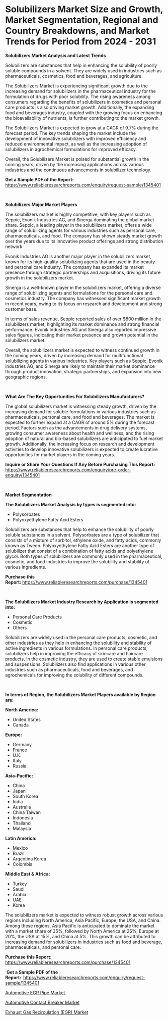 <p><h1>Solubilizers Market Size and Growth, Market Segmentation, Regional and Country Breakdowns, and Market Trends for Period from 2024 -  2031</h1></p><p><strong>Solubilizers Market Analysis and Latest Trends</strong></p>
<p><p>Solubilizers are substances that help in enhancing the solubility of poorly soluble compounds in a solvent. They are widely used in industries such as pharmaceuticals, cosmetics, food and beverages, and agriculture.</p><p>The Solubilizers Market is experiencing significant growth due to the increasing demand for solubilizers in the pharmaceutical industry for the formulation of drugs with poor solubility. The rising awareness among consumers regarding the benefits of solubilizers in cosmetics and personal care products is also driving market growth. Additionally, the expanding food and beverages industry, coupled with the growing focus on enhancing the bioavailability of nutrients, is further contributing to the market growth.</p><p>The Solubilizers Market is expected to grow at a CAGR of 9.7% during the forecast period. The key trends shaping the market include the development of innovative solubilizers with improved efficiency and reduced environmental impact, as well as the increasing adoption of solubilizers in agrochemical formulations for improved efficacy.</p><p>Overall, the Solubilizers Market is poised for substantial growth in the coming years, driven by the increasing applications across various industries and the continuous advancements in solubilizer technology.</p></p>
<p><strong>Get a Sample PDF of the Report:&nbsp;</strong> <a href="https://www.reliableresearchreports.com/enquiry/request-sample/1345401">https://www.reliableresearchreports.com/enquiry/request-sample/1345401</a></p>
<p>&nbsp;</p>
<p><strong>Solubilizers Major Market Players</strong></p>
<p><p>The solubilizers market is highly competitive, with key players such as Seppic, Evonik Industries AG, and Sinerga dominating the global market share. Seppic, a leading player in the solubilizers market, offers a wide range of solubilizing agents for various industries such as personal care, pharmaceuticals, and food. The company has shown steady market growth over the years due to its innovative product offerings and strong distribution network.</p><p>Evonik Industries AG is another major player in the solubilizers market, known for its high-quality solubilizing agents that are used in the beauty and personal care industry. The company has expanded its market presence through strategic partnerships and acquisitions, driving its future growth in the solubilizers market.</p><p>Sinerga is a well-known player in the solubilizers market, offering a diverse range of solubilizing agents and formulations for the personal care and cosmetics industry. The company has witnessed significant market growth in recent years, owing to its focus on research and development and strong customer base.</p><p>In terms of sales revenue, Seppic reported sales of over $800 million in the solubilizers market, highlighting its market dominance and strong financial performance. Evonik Industries AG and Sinerga also reported impressive sales figures, indicating their market presence and growth potential in the solubilizers market.</p><p>Overall, the solubilizers market is expected to witness continued growth in the coming years, driven by increasing demand for multifunctional solubilizing agents in various industries. Key players such as Seppic, Evonik Industries AG, and Sinerga are likely to maintain their market dominance through product innovation, strategic partnerships, and expansion into new geographic regions.</p></p>
<p>&nbsp;</p>
<p><strong>What Are The Key Opportunities For Solubilizers Manufacturers?</strong></p>
<p><p>The global solubilizers market is witnessing steady growth, driven by the increasing demand for soluble formulations in various industries such as pharmaceuticals, personal care, and food and beverages. The market is expected to further expand at a CAGR of around 5% during the forecast period. Factors such as the advancements in drug delivery systems, growing consumer awareness about health and wellness, and the rising adoption of natural and bio-based solubilizers are anticipated to fuel market growth. Additionally, the increasing focus on research and development activities to develop innovative solubilizers is expected to create lucrative opportunities for market players in the coming years.</p></p>
<p><strong>Inquire or Share Your Questions If Any Before Purchasing This Report:</strong> <a href="https://www.reliableresearchreports.com/enquiry/pre-order-enquiry/1345401">https://www.reliableresearchreports.com/enquiry/pre-order-enquiry/1345401</a></p>
<p>&nbsp;</p>
<p><strong>Market Segmentation</strong></p>
<p><strong>The Solubilizers Market Analysis by types is segmented into:</strong></p>
<p><ul><li>Polysorbates</li><li>Polyoxyethylene Fatty Acid Esters</li></ul></p>
<p><p>Solubilizers are substances that help to enhance the solubility of poorly soluble substances in a solvent. Polysorbates are a type of solubilizer that consists of a mixture of sorbitol, ethylene oxide, and fatty acids, commonly known as Tween. Polyoxyethylene Fatty Acid Esters are another type of solubilizer that consist of a combination of fatty acids and polyethylene glycol. Both types of solubilizers are commonly used in the pharmaceutical, cosmetic, and food industries to improve the solubility and stability of various ingredients.</p></p>
<p><strong>Purchase this Report:&nbsp;</strong><a href="https://www.reliableresearchreports.com/purchase/1345401">https://www.reliableresearchreports.com/purchase/1345401</a></p>
<p>&nbsp;</p>
<p><strong>The Solubilizers Market Industry Research by Application is segmented into:</strong></p>
<p><ul><li>Personal Care Products</li><li>Cosmetic</li><li>Others</li></ul></p>
<p><p>Solubilizers are widely used in the personal care products, cosmetic, and other industries as they help in enhancing the solubility and stability of active ingredients in various formulations. In personal care products, solubilizers help in improving the efficacy of skincare and haircare products. In the cosmetic industry, they are used to create stable emulsions and suspensions. Solubilizers also find applications in various other industries such as pharmaceuticals, food and beverages, and agrochemicals for improving the solubility of different compounds.</p></p>
<p>&nbsp;</p>
<p><strong>In terms of Region, the Solubilizers Market Players available by Region are:</strong></p>
<p>
    <p> <strong> North America: </strong>
        <ul>
            <li>United States</li>
            <li>Canada</li>
        </ul>
        </p> 
    <p> <strong> Europe: </strong>
        <ul>
            <li>Germany</li>
            <li>France</li>
            <li>U.K.</li>
            <li>Italy</li>
            <li>Russia</li>
        </ul>
        </p> 
    <p> <strong> Asia-Pacific: </strong>
        <ul>
            <li>China</li>
            <li>Japan</li>
            <li>South Korea</li>
            <li>India</li>
            <li>Australia</li>
            <li>China Taiwan</li>
            <li>Indonesia</li>
            <li>Thailand</li>
            <li>Malaysia</li>
        </ul>
        </p> 
    <p> <strong> Latin America: </strong>
        <ul>
            <li>Mexico</li>
            <li>Brazil</li>
            <li>Argentina Korea</li>
            <li>Colombia</li>
        </ul>
        </p> 
    <p> <strong> Middle East & Africa: </strong>
        <ul>
            <li>Turkey</li>
            <li>Saudi</li>
            <li>Arabia</li>
            <li>UAE</li>
            <li>Korea</li>
        </ul>
    </p>
    </p>
<p><p>The solubilizers market is expected to witness robust growth across various regions including North America, Asia Pacific, Europe, the USA, and China. Among these regions, Asia Pacific is anticipated to dominate the market with a market share of 35%, followed by North America at 25%, Europe at 20%, the USA at 15%, and China at 5%. This growth can be attributed to increasing demand for solubilizers in industries such as food and beverage, pharmaceuticals, and personal care.</p></p>
<p><strong>Purchase this Report: </strong><a href="https://www.reliableresearchreports.com/purchase/1345401">https://www.reliableresearchreports.com/purchase/1345401</a></p>
<p>&nbsp;<strong>Get a Sample PDF of the Report:&nbsp;&nbsp;</strong><a href="https://www.reliableresearchreports.com/enquiry/request-sample/1345401">https://www.reliableresearchreports.com/enquiry/request-sample/1345401</a></p>
<p><strong></strong></p>
<p><p><a href="https://view.publitas.com/reportprime-1/automotive-egr-pipe-market-offer-valuable-insights-into-market-size-market-share-market-trends-and-projections-spanning-from-2023-to-2030/">Automotive EGR Pipe Market</a></p><p><a href="https://view.publitas.com/reportprime-1/automotive-contact-breaker-market-furnish-information-about-market-size-market-share-market-dynamics-and-projections-spanning-from-2023-to-2030/">Automotive Contact Breaker Market</a></p><p><a href="https://view.publitas.com/reportprime-1/exhaust-gas-recirculation-egr-market-size-market-share-and-global-market-analysis-report-2023-2030/">Exhaust Gas Recirculation (EGR) Market</a></p></p>